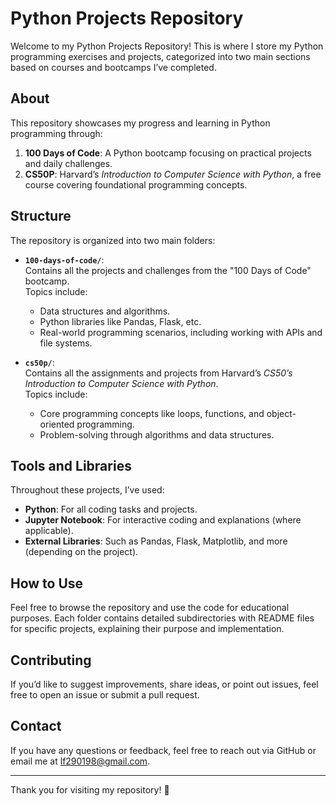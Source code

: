 # Python Projects Repository  

Welcome to my Python Projects Repository! This is where I store my Python programming exercises and projects, categorized into two main sections based on courses and bootcamps I’ve completed.  

## About  

This repository showcases my progress and learning in Python programming through:  

1. **100 Days of Code**: A Python bootcamp focusing on practical projects and daily challenges.  
2. **CS50P**: Harvard’s *Introduction to Computer Science with Python*, a free course covering foundational programming concepts.  

## Structure  

The repository is organized into two main folders:  

- **`100-days-of-code/`**:  
  Contains all the projects and challenges from the "100 Days of Code" bootcamp.  
  Topics include:  
  - Data structures and algorithms.  
  - Python libraries like Pandas, Flask, etc.  
  - Real-world programming scenarios, including working with APIs and file systems. 

- **`cs50p/`**:  
  Contains all the assignments and projects from Harvard’s *CS50’s Introduction to Computer Science with Python*.  
  Topics include:  
  - Core programming concepts like loops, functions, and object-oriented programming.  
  - Problem-solving through algorithms and data structures.  

## Tools and Libraries  

Throughout these projects, I’ve used:  

- **Python**: For all coding tasks and projects.  
- **Jupyter Notebook**: For interactive coding and explanations (where applicable).  
- **External Libraries**: Such as Pandas, Flask, Matplotlib, and more (depending on the project).  

## How to Use  

Feel free to browse the repository and use the code for educational purposes. Each folder contains detailed subdirectories with README files for specific projects, explaining their purpose and implementation.  

## Contributing  

If you’d like to suggest improvements, share ideas, or point out issues, feel free to open an issue or submit a pull request.  


## Contact  

If you have any questions or feedback, feel free to reach out via GitHub or email me at lf290198@gmail.com.  

---

Thank you for visiting my repository! 🎉  
